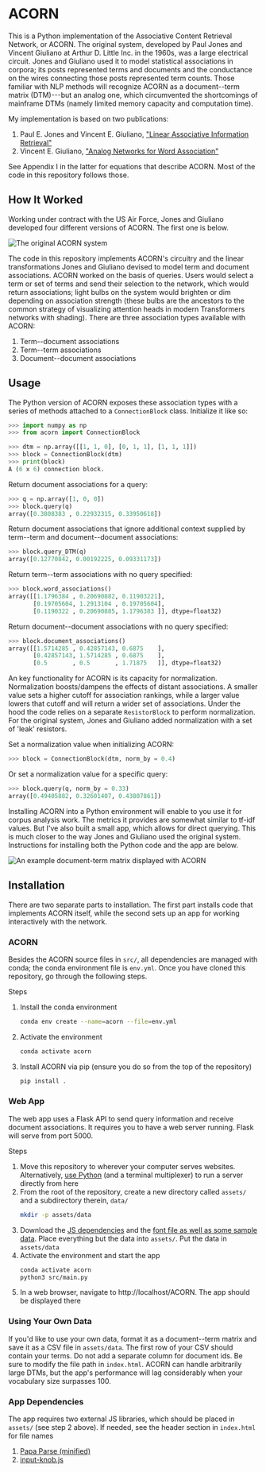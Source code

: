 ACORN
=====

This is a Python implementation of the Associative Content Retrieval Network,
or ACORN. The original system, developed by Paul Jones and Vincent Giuliano at
Arthur D. Little Inc. in the 1960s, was a large electrical circuit. Jones and
Giuliano used it to model statistical associations in corpora; its posts
represented terms and documents and the conductance on the wires connecting
those posts represented term counts. Those familiar with NLP methods will
recognize ACORN as a document--term matrix (DTM)---but an analog one, which
circumvented the shortcomings of mainframe DTMs (namely limited memory capacity
and computation time).

My implementation is based on two publications:

1. Paul E. Jones and Vincent E. Giuliano, ["Linear Associative Information
   Retrieval"](https://apps.dtic.mil/sti/tr/pdf/AD0290313.pdf)
2. Vincent E. Giuliano, ["Analog Networks for Word
   Association"](https://ieeexplore.ieee.org/document/4323077/)

See Appendix I in the latter for equations that describe ACORN. Most of the
code in this repository follows those.

How It Worked
-------------

Working under contract with the US Air Force, Jones and Giuliano developed four
different versions of ACORN. The first one is below.

![The original ACORN system](docs/acorn_original.png)

The code in this repository implements ACORN's circuitry and the linear
transformations Jones and Giuliano devised to model term and document
associations. ACORN worked on the basis of queries. Users would select a term
or set of terms and send their selection to the network, which would return
associations; light bulbs on the system would brighten or dim depending on
association strength (these bulbs are the ancestors to the common strategy of
visualizing attention heads in modern Transformers networks with shading).
There are three association types available with ACORN:

1. Term--document associations
2. Term--term associations
3. Document--document associations

Usage
-----

The Python version of ACORN exposes these association types with a series of
methods attached to a `ConnectionBlock` class. Initialize it like so:

```python
>>> import numpy as np
>>> from acorn import ConnectionBlock

>>> dtm = np.array([[1, 1, 0], [0, 1, 1], [1, 1, 1]])
>>> block = ConnectionBlock(dtm)
>>> print(block)
A (6 x 6) connection block.
```

Return document associations for a query:

```python
>>> q = np.array([1, 0, 0])
>>> block.query(q)
array([0.3808383 , 0.22932315, 0.33950618])
```

Return document associations that ignore additional context supplied by
term--term and document--document associations:

```python
>>> block.query_DTM(q)
array([0.12770842, 0.00192225, 0.09331173])
```

Return term--term associations with no query specified:

```python
>>> block.word_associations()
array([[1.1796384 , 0.20690882, 0.11903221],
       [0.19705604, 1.2913104 , 0.19705604],
       [0.1190322 , 0.20690885, 1.1796383 ]], dtype=float32)
```

Return document--document associations with no query specified:

```python
>>> block.document_associations()
array([[1.5714285 , 0.42857143, 0.6875    ],
       [0.42857143, 1.5714285 , 0.6875    ],
       [0.5       , 0.5       , 1.71875   ]], dtype=float32)
```

An key functionality for ACORN is its capacity for normalization. Normalization
boosts/dampens the effects of distant associations. A smaller value sets a
higher cutoff for association rankings, while a larger value lowers that cutoff
and will return a wider set of associations. Under the hood the code relies on
a separate `ResistorBlock` to perform normalization. For the original system,
Jones and Giuliano added normalization with a set of 'leak' resistors.

Set a normalization value when initializing ACORN:

```python
>>> block = ConnectionBlock(dtm, norm_by = 0.4)
```

Or set a normalization value for a specific query:

```python
>>> block.query(q, norm_by = 0.33)
array([0.49405882, 0.32601407, 0.43807861])
```

Installing ACORN into a Python environment will enable to you use it for corpus
analysis work. The metrics it provides are somewhat similar to tf-idf values.
But I've also built a small app, which allows for direct querying. This is much
closer to the way Jones and Giuliano used the original system. Instructions for
installing both the Python code and the app are below.

![An example document-term matrix displayed with ACORN](docs/acorn_new.png)

Installation
------------

There are two separate parts to installation. The first part installs code that
implements ACORN itself, while the second sets up an app for working
interactively with the network.

### ACORN

Besides the ACORN source files in `src/`, all dependencies are managed with
conda; the conda environment file is `env.yml`. Once you have cloned this
repository, go through the following steps.

Steps

1. Install the conda environment
   ```sh
   conda env create --name=acorn --file=env.yml
   ```
2. Activate the environment
   ```sh
   conda activate acorn
   ```
3. Install ACORN via pip (ensure you do so from the top of the repository)
   ```sh
   pip install .
   ```

### Web App

The web app uses a Flask API to send query information and receive document
associations. It requires you to have a web server running. Flask will serve
from port 5000.

Steps

1. Move this repository to wherever your computer serves websites.
   Alternatively, [use Python][pyweb] (and a terminal multiplexer) to run a
   server directly from here
2. From the root of the repository, create a new directory called `assets/` and
   a subdirectory therein, `data/`
   ```sh
   mkdir -p assets/data
   ```
3. Download the [JS dependencies](#app-dependencies) and the [font file as well
   as some sample data][data]. Place everything but the data into `assets/`.
   Put the data in `assets/data`
4. Activate the environment and start the app
   ```sh
   conda activate acorn
   python3 src/main.py
   ```
5. In a web browser, navigate to http://localhost/ACORN. The app should be
   displayed there

[pyweb]: https://realpython.com/python-http-server
[data]: http://tylershoemaker.info/data/ACORN

### Using Your Own Data

If you'd like to use your own data, format it as a document--term matrix and
save it as a CSV file in `assets/data`. The first row of your CSV should
contain your terms. Do not add a separate column for document ids. Be sure to
modify the file path in `index.html`. ACORN can handle arbitrarily large DTMs,
but the app's performance will lag considerably when your vocabulary size
surpasses 100.

### App Dependencies

The app requires two external JS libraries, which should be placed in `assets/`
(see step 2 above). If needed, see the header section in `index.html` for
file names

1. [Papa Parse (minified)](https://www.papaparse.com)
2. [input-knob.js](https://g200kg.github.io/input-knobs/)
